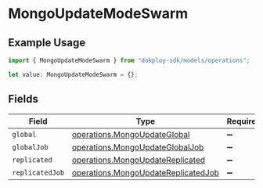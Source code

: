 # MongoUpdateModeSwarm

## Example Usage

```typescript
import { MongoUpdateModeSwarm } from "dokploy-sdk/models/operations";

let value: MongoUpdateModeSwarm = {};
```

## Fields

| Field                                                                                      | Type                                                                                       | Required                                                                                   | Description                                                                                |
| ------------------------------------------------------------------------------------------ | ------------------------------------------------------------------------------------------ | ------------------------------------------------------------------------------------------ | ------------------------------------------------------------------------------------------ |
| `global`                                                                                   | [operations.MongoUpdateGlobal](../../models/operations/mongoupdateglobal.md)               | :heavy_minus_sign:                                                                         | N/A                                                                                        |
| `globalJob`                                                                                | [operations.MongoUpdateGlobalJob](../../models/operations/mongoupdateglobaljob.md)         | :heavy_minus_sign:                                                                         | N/A                                                                                        |
| `replicated`                                                                               | [operations.MongoUpdateReplicated](../../models/operations/mongoupdatereplicated.md)       | :heavy_minus_sign:                                                                         | N/A                                                                                        |
| `replicatedJob`                                                                            | [operations.MongoUpdateReplicatedJob](../../models/operations/mongoupdatereplicatedjob.md) | :heavy_minus_sign:                                                                         | N/A                                                                                        |